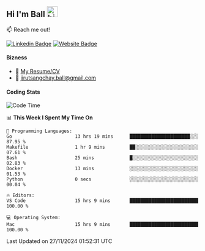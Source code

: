 ## Hi I'm Ball <img src="https://user-images.githubusercontent.com/1303154/88677602-1635ba80-d120-11ea-84d8-d263ba5fc3c0.gif" width="28px" height="28px" alt="hi">
 
:mailbox: Reach me out!

[![Linkedin Badge](https://img.shields.io/badge/-Jirut-0e76a8?style=flat&labelColor=0e76a8&logo=linkedin&logoColor=white)](https://www.linkedin.com/in/jirut-sangchay-338370251)
[![Website Badge](https://img.shields.io/badge/Website-184aa8?logo=website&logoColor=)](https://resume-jirut.web.app)

<!-- TODO: Add last video link -->
#### Bizness
- :paperclip: [My Resume/CV](https://github.com/Jirut01/Jirut01/blob/main/resume_jirut.pdf)
- :email: jirutsangchay.ball@gmail.com

#### Coding Stats


<!--START_SECTION:waka-->
![Code Time](http://img.shields.io/badge/Code%20Time-1%2C797%20hrs%205%20mins-blue)

📊 **This Week I Spent My Time On** 

```text
💬 Programming Languages: 
Go                       13 hrs 19 mins      ██████████████████████░░░   87.95 % 
Makefile                 1 hr 9 mins         ██░░░░░░░░░░░░░░░░░░░░░░░   07.61 % 
Bash                     25 mins             █░░░░░░░░░░░░░░░░░░░░░░░░   02.83 % 
Docker                   13 mins             ░░░░░░░░░░░░░░░░░░░░░░░░░   01.53 % 
Python                   0 secs              ░░░░░░░░░░░░░░░░░░░░░░░░░   00.04 % 

🔥 Editors: 
VS Code                  15 hrs 9 mins       █████████████████████████   100.00 % 

💻 Operating System: 
Mac                      15 hrs 9 mins       █████████████████████████   100.00 % 
```


 Last Updated on 27/11/2024 01:52:31 UTC
<!--END_SECTION:waka-->
